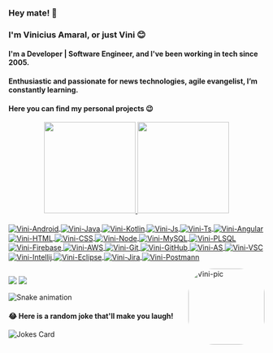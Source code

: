 ### Hey mate! 👋
### I'm Vinicius Amaral, or just Vini 😊
#### I'm a Developer | Software Engineer, and I've been working in tech since 2005.
#### Enthusiastic and passionate for news technologies, agile evangelist, I’m constantly learning.
#### Here you can find my personal projects 😉

<!--
**vinnamaral/vinnamaral** is a ✨ _special_ ✨ repository because its `README.md` (this file) appears on your GitHub profile.

Here are some ideas to get you started:

- 🔭 I’m currently working on ...
- 🌱 I’m currently learning ...
- 👯 I’m looking to collaborate on ...
- 🤔 I’m looking for help with ...
- 💬 Ask me about ...
- 📫 How to reach me: ...
- 😄 Pronouns: ...
- ⚡ Fun fact: ...
-->

<div align="center">
  <a href="https://github.com/vinnamaral">
  <img height="180em" src="https://github-readme-stats.vercel.app/api?username=vinnamaral&show_icons=true&theme=dracula&include_all_commits=true&count_private=true"/>
  <img height="180em" src="https://github-readme-stats.vercel.app/api/top-langs/?username=vinnamaral&layout=compact&langs_count=7&theme=dracula&hide=Pascal"/>
</div>
  
<!--## ⚡ Technologies
These are some of the technologies and tools that I work with:-->
  
  <div style="display: inline_block"><br>
  <!--<img align="center" alt="Vini-Android" height="30" width="40" src="https://raw.githubusercontent.com/devicons/devicon/master/icons/android/android-plain.svg">
  <img align="center" alt="Vini-Java" height="30" width="40" src="https://raw.githubusercontent.com/devicons/devicon/master/icons/java/java-original.svg">
  <img align="center" alt="Vini-Kotlin" height="30" width="40" src="https://raw.githubusercontent.com/devicons/devicon/master/icons/kotlin/kotlin-plain.svg">
  <img align="center" alt="Vini-Js" height="30" width="40" src="https://raw.githubusercontent.com/devicons/devicon/master/icons/javascript/javascript-plain.svg">
  <img align="center" alt="Vini-Ts" height="30" width="40" src="https://raw.githubusercontent.com/devicons/devicon/master/icons/typescript/typescript-plain.svg">
  <img align="center" alt="Vini-Angular" height="30" width="40" src="https://raw.githubusercontent.com/devicons/devicon/master/icons/angularjs/angularjs-plain.svg">
  <img align="center" alt="Vini-React" height="30" width="40" src="https://raw.githubusercontent.com/devicons/devicon/master/icons/react/react-original.svg">
  <img align="center" alt="Vini-HTML" height="30" width="40" src="https://raw.githubusercontent.com/devicons/devicon/master/icons/html5/html5-original.svg">
  <img align="center" alt="Vini-CSS" height="30" width="40" src="https://raw.githubusercontent.com/devicons/devicon/master/icons/css3/css3-original.svg">-->   
  
  
  <!-- badges de tamanhos menor (flat square)
  <img align="center" alt="Vini-Androidd" src="https://img.shields.io/badge/Android-3DDC84?style=flat-square&logo=android&logoColor=white">
  <img align="center" alt="Vini-Java" src="https://img.shields.io/badge/Java-ED8B00?style=flat-square&logo=java&logoColor=white">
  <img align="center" alt="Vini-Kotlin" src="https://img.shields.io/badge/Kotlin-0095D5?&style=flat-square&logo=kotlin&logoColor=white">
  <img align="center" alt="Vini-Js" src="https://img.shields.io/badge/JavaScript-323330?style=flat-square&logo=javascript&logoColor=F7DF1E">
  <img align="center" alt="Vini-Ts" src="https://img.shields.io/badge/TypeScript-007ACC?style=flat-square&logo=typescript&logoColor=white">
  <img align="center" alt="Vini-Angular" src="https://img.shields.io/badge/Angular-DD0031?style=flat-square&logo=angular&logoColor=white">
  <img align="center" alt="Vini-HTML" src="https://img.shields.io/badge/-HTML5-E34F26?style=flat-square&logo=html5&logoColor=white">
  <img align="center" alt="Vini-CSS" src="https://img.shields.io/badge/CSS3-1572B6?style=flat-square&logo=css3&logoColor=white">
  <img align="center" alt="Vini-Node" src="https://img.shields.io/badge/Node.js-43853D?style=flat-square&logo=node.js&logoColor=white">
  <img align="center" alt="Vini-MySQL" src="https://img.shields.io/badge/MySQL-00000F?style=flat-square&logo=mysql&logoColor=white">
  <img align="center" alt="Vini-PLSQL" src="https://img.shields.io/badge/PLSQL-F80000?style=flat-square&logo=oracle&logoColor=black">
  <img align="center" alt="Vini-Firebase" src="https://img.shields.io/badge/firebase-ffca28?style=flat-square&logo=firebase&logoColor=black">
  <img align="center" alt="Vini-AWS" src="https://img.shields.io/badge/Amazon_AWS-232F3E?style=flat-square&logo=amazon-aws&logoColor=white">
  <img align="center" alt="Vini-Git" src="https://img.shields.io/badge/-Git-black?style=flat-square&logo=git">
  <img align="center" alt="Vini-GitHub" src="https://img.shields.io/badge/-GitHub-181717?style=flat-square&logo=github">
  <img align="center" alt="Vini-AS" src="https://img.shields.io/badge/Android_Studio-3DDC84?style=flat-square&logo=android-studio&logoColor=white">
  <img align="center" alt="Vini-VSC" src="https://img.shields.io/badge/-VSCode-007ACC?style=flat-square&logo=visual-studio-code&logoColor=white">
  <img align="center" alt="Vini-Eclipse" src="https://img.shields.io/badge/-Eclipse-2C2255?style=flat-square&logo=eclipse&logoColor=white">
  <img align="center" alt="Vini-Jira" src="https://img.shields.io/badge/-JIRA-0052CC?style=flat-square&logo=jira">
  <img align="center" alt="Vini-Postman" src="https://img.shields.io/badge/Postman-FF6C37?style=flat-square&logo=Postman&logoColor=white">
  -->
  
  
  <!-- badges de tamanho maior (for the badge) 
  <img align="center" alt="Vini-Android" src="https://img.shields.io/badge/Android-3DDC84?style=for-the-badge&logo=android&logoColor=white">
  <img align="center" alt="Vini-Java" src="https://img.shields.io/badge/Java-ED8B00?style=for-the-badge&logo=java&logoColor=white">
  <img align="center" alt="Vini-Kotlin" src="https://img.shields.io/badge/Kotlin-0095D5?&style=for-the-badge&logo=kotlin&logoColor=white">
  <img align="center" alt="Vini-Js" src="https://img.shields.io/badge/JavaScript-323330?style=for-the-badge&logo=javascript&logoColor=F7DF1E">
  <img align="center" alt="Vini-Ts" src="https://img.shields.io/badge/TypeScript-007ACC?style=for-the-badge&logo=typescript&logoColor=white">
  <img align="center" alt="Vini-Angular" src="https://img.shields.io/badge/Angular-DD0031?style=for-the-badge&logo=angular&logoColor=white">
  <img align="center" alt="Vini-HTML" src="https://img.shields.io/badge/HTML5-E34F26?style=for-the-badge&logo=html5&logoColor=white">
  <img align="center" alt="Vini-CSS" src="https://img.shields.io/badge/CSS3-1572B6?style=for-the-badge&logo=css3&logoColor=white">
  <img align="center" alt="Vini-Node" src="https://img.shields.io/badge/Node.js-43853D?style=for-the-badge&logo=node.js&logoColor=white">
  <img align="center" alt="Vini-MySQL" src="https://img.shields.io/badge/MySQL-00000F?style=for-the-badge&logo=mysql&logoColor=white">
  <img align="center" alt="Vini-PLSQL" src="https://img.shields.io/badge/PLSQL-F80000?style=for-the-badge&logo=oracle&logoColor=black">
  <img align="center" alt="Vini-Firebase" src="https://img.shields.io/badge/firebase-ffca28?style=for-the-badge&logo=firebase&logoColor=black">
  <img align="center" alt="Vini-AWS" src="https://img.shields.io/badge/Amazon_AWS-232F3E?style=for-the-badge&logo=amazon-aws&logoColor=white">
  <img align="center" alt="Vini-Git" src="https://img.shields.io/badge/-Git-black?style=for-the-badge&logo=git">
  <img align="center" alt="Vini-GitHub" src="https://img.shields.io/badge/-GitHub-181717?style=for-the-badge&logo=github">
  <img align="center" alt="Vini-AS" src="https://img.shields.io/badge/Android_Studio-3DDC84?style=for-the-badge&logo=android-studio&logoColor=white">
  <img align="center" alt="Vini-VSC" src="https://img.shields.io/badge/-VSCode-007ACC?style=for-the-badge&logo=visual-studio-code&logoColor=white">
  <img align="center" alt="Vini-Eclipse" src="https://img.shields.io/badge/-Eclipse-2C2255?style=for-the-badge&logo=eclipse&logoColor=white">
  <img align="center" alt="Vini-Jira" src="https://img.shields.io/badge/-JIRA-0052CC?style=for-the-badge&logo=jira">
  <img align="center" alt="Vini-Postman" src="https://img.shields.io/badge/Postman-FF6C37?style=for-the-badge&logo=Postman&logoColor=white">
   -->

  
  <!-- badges de tamanho menor e cantos arredondados-->
  <img align="center" alt="Vini-Android" src="https://img.shields.io/badge/Android-3DDC84?logo=android&logoColor=white">
  <img align="center" alt="Vini-Java" src="https://img.shields.io/badge/Java-ED8B00?&logo=java&logoColor=white">
  <img align="center" alt="Vini-Kotlin" src="https://img.shields.io/badge/Kotlin-0095D5?&logo=kotlin&logoColor=white">
  <img align="center" alt="Vini-Js" src="https://img.shields.io/badge/JavaScript-323330?&logo=javascript&logoColor=F7DF1E">
  <img align="center" alt="Vini-Ts" src="https://img.shields.io/badge/TypeScript-007ACC?&logo=typescript&logoColor=white">
  <img align="center" alt="Vini-Angular" src="https://img.shields.io/badge/Angular-DD0031?&logo=angular&logoColor=white">
  <img align="center" alt="Vini-HTML" src="https://img.shields.io/badge/-HTML5-E34F26?logo=html5&logoColor=white">
  <img align="center" alt="Vini-CSS" src="https://img.shields.io/badge/CSS3-1572B6?&logo=css3&logoColor=white">
  <img align="center" alt="Vini-Node" src="https://img.shields.io/badge/Node.js-43853D?&logo=node.js&logoColor=white">
  <img align="center" alt="Vini-MySQL" src="https://img.shields.io/badge/MySQL-00000F?logo=mysql&logoColor=white">
  <img align="center" alt="Vini-PLSQL" src="https://img.shields.io/badge/PLSQL-F80000?&logo=oracle&logoColor=black">
  <img align="center" alt="Vini-Firebase" src="https://img.shields.io/badge/firebase-ffca28?&logo=firebase&logoColor=black">
  <img align="center" alt="Vini-AWS" src="https://img.shields.io/badge/Amazon_AWS-232F3E?&logo=amazon-aws&logoColor=white">
  <img align="center" alt="Vini-Git" src="https://img.shields.io/badge/-Git-black?&logo=git">
  <img align="center" alt="Vini-GitHub" src="https://img.shields.io/badge/-GitHub-181717?&logo=github">
  <img align="center" alt="Vini-AS" src="https://img.shields.io/badge/Android_Studio-3DDC84?&logo=android-studio&logoColor=white">
  <img align="center" alt="Vini-VSC" src="https://img.shields.io/badge/-VSCode-007ACC?&logo=visual-studio-code&logoColor=white">
  <img align="center" alt="Vini-Intellij" src="https://img.shields.io/badge/IntelliJIDEA-000000.svg?&logo=intellij-idea&logoColor=white">
  <img align="center" alt="Vini-Eclipse" src="https://img.shields.io/badge/-Eclipse-2C2255?&logo=eclipse&logoColor=white">
  <img align="center" alt="Vini-Jira" src="https://img.shields.io/badge/-JIRA-0052CC?&logo=jira">
  <img align="center" alt="Vini-Postmann" src="https://img.shields.io/badge/Postman-FF6C37?&logo=Postman&logoColor=white">
  
 
  <img align="right" alt="Vini-pic" height="150" style="border-radius:50px;"
  src="https://cdn.discordapp.com/attachments/740383188748206178/932842330178871326/Webp.net-gifmaker.gif">

</div>
  
  ##
  
  <div> 
  <!-- <a href="https://instagram.com/vinnamaral" target="_blank"><img src="https://img.shields.io/badge/-Instagram-%23E4405F?style=for-the-badge&logo=instagram&logoColor=white" target="_blank"></a> -->
  <a href = "mailto:vinnamaral@gmail.com"><img src="https://img.shields.io/badge/-Gmail-%23333?style=for-the-badge&logo=gmail&logoColor=white" target="_blank"></a>
  <a href="https://www.linkedin.com/in/vinnamaral/" target="_blank"><img src="https://img.shields.io/badge/-LinkedIn-%230077B5?style=for-the-badge&logo=linkedin&logoColor=white" target="_blank"></a> 
 
  ![Snake animation](https://github.com/vinnamaral/vinnamaral/blob/output/github-contribution-grid-snake.svg)
 
</div>
  
 #### 😂 Here is a random joke that'll make you laugh!
![Jokes Card](https://readme-jokes.vercel.app/api)
  
